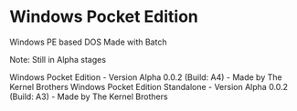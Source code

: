 # Windows Pocket Edition
Windows PE based DOS
Made with Batch

Note: Still in Alpha stages

Windows Pocket Edition - Version Alpha 0.0.2 (Build: A4) - Made by The Kernel Brothers
Windows Pocket Edition Standalone - Version Alpha 0.0.2 (Build: A3) - Made by The Kernel Brothers
